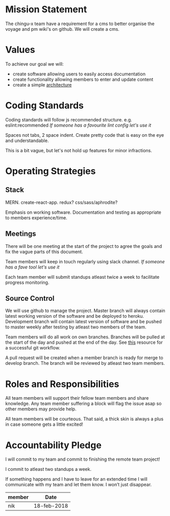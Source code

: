 # Mission Statement

The chingu-x team have a requirement for a cms to better organise the voyage and pm wiki's on github. We will create a cms.

# Values

To achieve our goal we will:

* create software allowing users to easily access documentation
* create functionality allowing members to enter and update content
* create a simple [architecture](https://vimeo.com/43612849)

# Coding Standards

Coding standards will follow js recommended structure. e.g. eslint:recommended *If someone has a favourite lint config let's use it*

Spaces not tabs, 2 space indent. Create pretty code that is easy on the eye and understandable.

This is a bit vague, but let's not hold up features for minor infractions. 

# Operating Strategies

## Stack

MERN. create-react-app. redux? css/sass/aphrodite?

Emphasis on working software. Documentation and testing as appropriate to members experience/time.

## Meetings

There will be one meeting at the start of the project to agree the goals and fix the vague parts of this document.

Team members will keep in touch regularly using slack channel. *If someone has a fave tool let's use it*

Each team member will submit standups atleast twice a week to facilitate progress monitoring.

## Source Control

We will use github to manage the project. Master branch will always contain latest working version of the software and be deployed to heroku. Development branch will contain latest version of software and be pushed to master weekly after testing by atleast two members of the team.

Team members will do all work on own branches. Branches will be pulled at the start of the day and pushed at the end of the day. See [this](http://nvie.com/posts/a-successful-git-branching-model/) resource for a successful git workflow.

A pull request will be created when a member branch is ready for merge to develop branch. The branch will be reviewed by atleast two team members.

# Roles and Responsibilities

All team members will support their fellow team members and share knowledge. Any team member suffering a block will flag the issue asap so other members may provide help.

All team members will be courteous. That said, a thick skin is always a plus in case someone gets a little excited!

# Accountability Pledge

I will commit to my team and commit to finishing the remote team project!

I commit to atleast two standups a week.

If something happens and I have to leave for an extended time I will communicate with my team and let them know. I won’t just disappear.  

member|Date
--------|-----
nik|18-feb-2018
